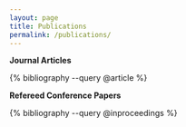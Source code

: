 ```yaml
---
layout: page
title: Publications
permalink: /publications/
---
```


<strong>Journal Articles</strong>

{% bibliography --query @article %}

<strong>Refereed Conference Papers</strong>

{% bibliography --query @inproceedings %}